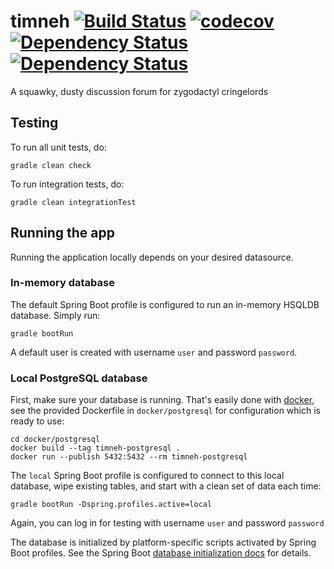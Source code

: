 # timneh [![Build Status](https://travis-ci.org/lhanson/timneh.svg?branch=master)](https://travis-ci.org/lhanson/timneh) [![codecov](https://codecov.io/gh/lhanson/timneh/branch/master/graph/badge.svg)](https://codecov.io/gh/lhanson/timneh) [![Dependency Status](https://www.versioneye.com/user/projects/58012e8fa23d520045b212c5/badge.svg?style=flat-square)](https://www.versioneye.com/user/projects/58012e8fa23d520045b212c5) [![Dependency Status](https://dependencyci.com/github/lhanson/timneh/badge)](https://dependencyci.com/github/lhanson/timneh)

A squawky, dusty discussion forum for zygodactyl cringelords

## Testing

To run all unit tests, do:

    gradle clean check

To run integration tests, do:

    gradle clean integrationTest

## Running the app

Running the application locally depends on your desired datasource.

### In-memory database

The default Spring Boot profile is configured to run an in-memory HSQLDB database. Simply run:

    gradle bootRun

A default user is created with username `user` and password `password`.

### Local PostgreSQL database

First, make sure your database is running. That's easily done with [docker](https://www.docker.com/),
see the provided Dockerfile in `docker/postgresql` for configuration which is ready to use:

    cd docker/postgresql
    docker build --tag timneh-postgresql .
    docker run --publish 5432:5432 --rm timneh-postgresql

The `local` Spring Boot profile is configured to connect to this local database, wipe existing tables, and start with a clean set of data each time:

    gradle bootRun -Dspring.profiles.active=local

Again, you can log in for testing with username `user` and password `password`

The database is initialized by platform-specific scripts activated by Spring Boot profiles.
See the Spring Boot [database initialization docs](http://docs.spring.io/spring-boot/docs/current/reference/html/howto-database-initialization.html#howto-initialize-a-database-using-spring-jdbc) for details.

